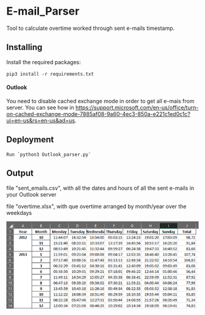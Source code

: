# E-mail_Parser
Tool to calculate overtime worked through sent e-mails timestamp. 

## Installing
Install the required packages:

```
pip3 install -r requirements.txt
```
#### Outlook
You need to disable cached exchange mode in order to get all e-mais from server. You can see how in https://support.microsoft.com/en-us/office/turn-on-cached-exchange-mode-7885af08-9a60-4ec3-850a-e221c1ed0c1c?ui=en-us&rs=en-us&ad=us.

## Deployment

```
Run `python3 Outlook_parser.py`
```

## Output

file "sent_emails.csv", with all the dates and hours of all the sent e-mails in your Outlook server

file "overtime.xlsx", with que overtime arranged by month/year over the weekdays


![image](Preview.PNG)
